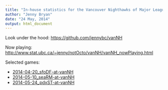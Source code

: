 ```yaml
---
title: "In-house statistics for the Vancouver Nighthawks of Major League Ultimate"
author: "Jenny Bryan"
date: "24 May, 2014"
output: html_document
---
```


Look under the hood: <https://github.com/jennybc/vanNH>

Now playing: <http://www.stat.ubc.ca/~jenny/notOcto/vanNH/vanNH_nowPlaying.html>

Selected games:

  * [2014-04-20_sfoDF-at-vanNH](2014-04-20_sfoDF-at-vanNH_live-stats.html)
  * [2014-05-10_seaRM-at-vanNH](2014-05-10_seaRM-at-vanNH_live-stats.html)
  * [2014-05-24_pdxST-at-vanNH](2014-05-24_pdxST-at-vanNH_live-stats.html)
